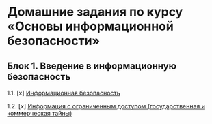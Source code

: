 # Домашние задания по курсу «Основы информационной безопасности»

## Блок 1. Введение в информационную безопасность

1.1. [x] [Информационная безопасность](01_information-security)

1.2. [x] [Информация с ограниченным доступом (государственная и коммерческая тайны)](02_privacy)
